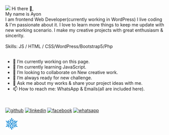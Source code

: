 <img src="https://media.licdn.com/dms/image/v2/D4E16AQHrFQFw_PN-eQ/profile-displaybackgroundimage-shrink_350_1400/profile-displaybackgroundimage-shrink_350_1400/0/1739020651740?e=1744848000&v=beta&t=FAEL-19ycZXuvRYM_LOxpxf-ZMKs0XOP1xhqPhTcJkE">
Hi there 👋, <br>My name is Ayon
<br>I am frontend Web Developer(currently working in WordPress)
I live coding & I'm passionate about it. I love to learn more things to keep me update with new working scenario. I make my creative projects with great enthusiasm & sincerity.  
<br>
<br>
Skills: JS / HTML / CSS/WordPress/Bootstrap5/Php
<br>
<Br>
<ul>
  <li>🔭 I’m currently working on this page.</li>
  <li>🌱 I’m currently learning JavaScript.</li>
  <li>👯 I’m looking to collaborate on New creative work.</li>
  <li>🤔 I’m always ready for new challenge.</li>
  <li>💬 Ask me about my works & share your project ideas with me.</li>
  <li>📫 How to reach me: WhatsApp & Emails(all are included here).</li>
</ul> 
<br>

[<img src='https://cdn.jsdelivr.net/npm/simple-icons@3.0.1/icons/github.svg' alt='github' height='40'>](https://github.com/dev-bishwendu)  [<img src='https://cdn.jsdelivr.net/npm/simple-icons@3.0.1/icons/linkedin.svg' alt='linkedin' height='40'>](https://www.linkedin.com/in/ayon-dev/)  [<img src='https://cdn.jsdelivr.net/npm/simple-icons@3.0.1/icons/facebook.svg' alt='facebook' height='40'>](https://www.facebook.com/ayon.sarker)  [<img src='https://cdn.jsdelivr.net/npm/simple-icons@3.0.1/icons/whatsapp.svg' alt='whatsapp' height='40'>](https://wa.me/+8801304919269)  

<a href='https://archiveprogram.github.com/'><img src='https://raw.githubusercontent.com/acervenky/animated-github-badges/master/assets/acbadge.gif' width='40' height='40'></a> 

